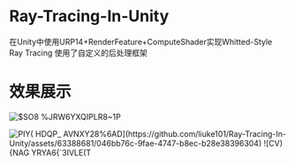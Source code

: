 # Ray-Tracing-In-Unity
在Unity中使用URP14+RenderFeature+ComputeShader实现Whitted-Style Ray Tracing
使用了自定义的后处理框架

# 效果展示
![$S`O8 %JR`W6YXQIPLR8~1P](https://github.com/liuke101/Ray-Tracing-In-Unity/assets/63388681/a282aede-edbe-4406-8b23-e4ed3dd69458)

![PIY( HDQP_ AV`NXY28%6AD](https://github.com/liuke101/Ray-Tracing-In-Unity/assets/63388681/046bb76c-9fae-4747-b8ec-b28e38396304)
![CV){N`AG YRYA6{`3IVLE(T](https://github.com/liuke101/Ray-Tracing-In-Unity/assets/63388681/257e00ac-d19f-47d6-99e0-d4b40b441391)
